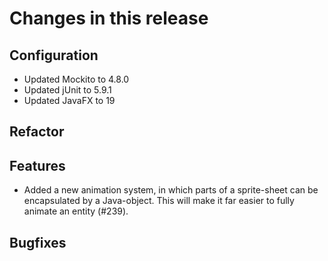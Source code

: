 # Changes in this release

## Configuration

* Updated Mockito to 4.8.0
* Updated jUnit to 5.9.1
* Updated JavaFX to 19

## Refactor

## Features

* Added a new animation system, in which parts of a sprite-sheet can be
  encapsulated by a Java-object. This will make it far easier to fully animate
  an entity (#239).

## Bugfixes

